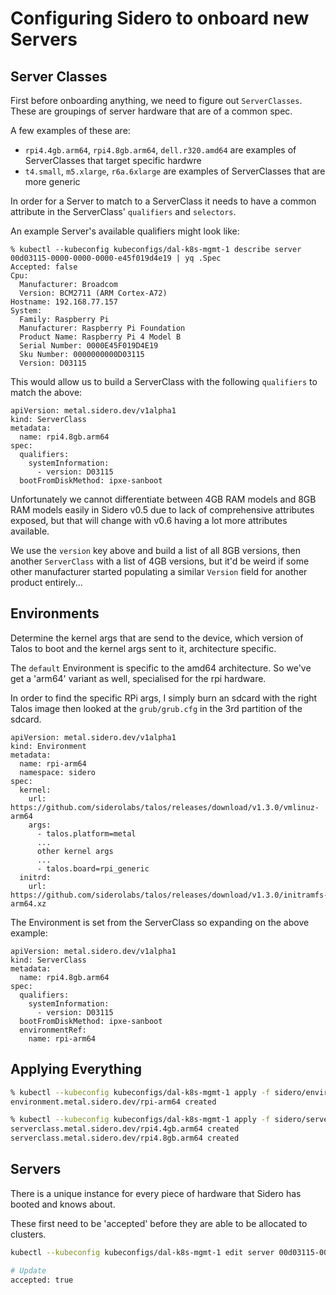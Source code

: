 # Configuring Sidero to onboard new Servers

## Server Classes
First before onboarding anything, we need to figure out `ServerClasses`. These are groupings of server hardware that are of a common spec.

A few examples of these are:
* `rpi4.4gb.arm64`, `rpi4.8gb.arm64`, `dell.r320.amd64` are examples of ServerClasses that target specific hardwre
* `t4.small`, `m5.xlarge`, `r6a.6xlarge` are examples of ServerClasses that are more generic

In order for a Server to match to a ServerClass it needs to have a common attribute in the ServerClass' `qualifiers` and `selectors`.

An example Server's available qualifiers might look like:
```
% kubectl --kubeconfig kubeconfigs/dal-k8s-mgmt-1 describe server 00d03115-0000-0000-0000-e45f019d4e19 | yq .Spec
Accepted: false
Cpu:
  Manufacturer: Broadcom
  Version: BCM2711 (ARM Cortex-A72)
Hostname: 192.168.77.157
System:
  Family: Raspberry Pi
  Manufacturer: Raspberry Pi Foundation
  Product Name: Raspberry Pi 4 Model B
  Serial Number: 0000E45F019D4E19
  Sku Number: 0000000000D03115
  Version: D03115
```

This would allow us to build a ServerClass with the following `qualifiers` to match the above:
```
apiVersion: metal.sidero.dev/v1alpha1
kind: ServerClass
metadata:
  name: rpi4.8gb.arm64
spec:
  qualifiers:
    systemInformation:
      - version: D03115
  bootFromDiskMethod: ipxe-sanboot
```

Unfortunately we cannot differentiate between 4GB RAM models and 8GB RAM models easily in Sidero v0.5 due to lack of comprehensive attributes exposed, but that will change with v0.6 having a lot more attributes available.

We use the `version` key above and build a list of all 8GB versions, then another `ServerClass` with a list of 4GB versions, but it'd be weird if some other manufacturer started populating a similar `Version` field for another product entirely...

## Environments
Determine the kernel args that are send to the device, which version of Talos to boot and the kernel args sent to it, architecture specific.

The `default` Environment is specific to the amd64 architecture. So we've get a 'arm64' variant as well, specialised for the rpi hardware.

In order to find the specific RPi args, I simply burn an sdcard with the right Talos image then looked at the `grub/grub.cfg` in the 3rd partition of the sdcard.

```
apiVersion: metal.sidero.dev/v1alpha1
kind: Environment
metadata:
  name: rpi-arm64
  namespace: sidero
spec:
  kernel:
    url: https://github.com/siderolabs/talos/releases/download/v1.3.0/vmlinuz-arm64
    args:
      - talos.platform=metal
      ...
      other kernel args
      ...
      - talos.board=rpi_generic
  initrd:
    url: https://github.com/siderolabs/talos/releases/download/v1.3.0/initramfs-arm64.xz
```

The Environment is set from the ServerClass so expanding on the above example:
```
apiVersion: metal.sidero.dev/v1alpha1
kind: ServerClass
metadata:
  name: rpi4.8gb.arm64
spec:
  qualifiers:
    systemInformation:
      - version: D03115
  bootFromDiskMethod: ipxe-sanboot
  environmentRef:
    name: rpi-arm64
```

## Applying Everything
```bash
% kubectl --kubeconfig kubeconfigs/dal-k8s-mgmt-1 apply -f sidero/environments.yaml
environment.metal.sidero.dev/rpi-arm64 created

% kubectl --kubeconfig kubeconfigs/dal-k8s-mgmt-1 apply -f sidero/serverclasses.yaml
serverclass.metal.sidero.dev/rpi4.4gb.arm64 created
serverclass.metal.sidero.dev/rpi4.8gb.arm64 created
```

## Servers
There is a unique instance for every piece of hardware that Sidero has booted and knows about.

These first need to be 'accepted' before they are able to be allocated to clusters.

```bash
kubectl --kubeconfig kubeconfigs/dal-k8s-mgmt-1 edit server 00d03115-0000-0000-0000-e45f019d4e19

# Update
accepted: true
```
